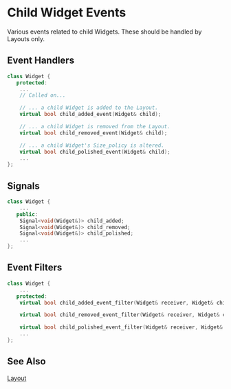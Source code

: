 # Child Widget Events

Various events related to child Widgets. These should be handled by Layouts
only.

## Event Handlers

```cpp
class Widget {
   protected:
    ...
    // Called on...

    // ... a child Widget is added to the Layout.
    virtual bool child_added_event(Widget& child);

    // ... a child Widget is removed from the Layout.
    virtual bool child_removed_event(Widget& child);

    // ... a child Widget's Size_policy is altered.
    virtual bool child_polished_event(Widget& child);
    ...
};
```

## Signals

```cpp
class Widget {
    ...
   public:
    Signal<void(Widget&)> child_added;
    Signal<void(Widget&)> child_removed;
    Signal<void(Widget&)> child_polished;
    ...
};
```

## Event Filters

```cpp
class Widget {
    ...
   protected:
    virtual bool child_added_event_filter(Widget& receiver, Widget& child);

    virtual bool child_removed_event_filter(Widget& receiver, Widget& child);

    virtual bool child_polished_event_filter(Widget& receiver, Widget& child);
    ...
};
```

## See Also

[Layout](../layout.md)
